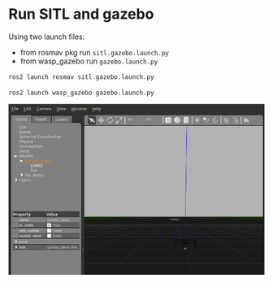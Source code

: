 # Run SITL and gazebo

Using two launch files:  
- from rosmav pkg run `sitl.gazebo.launch.py`  
- from wasp_gazebo run `gazebo.launch.py`


```bash title="terminal1"
ros2 launch rosmav sitl.gazebo.launch.py
```

```bash title="terminal2"
ros2 launch wasp_gazebo gazebo.launch.py
```
![](2022-04-24-17-07-25.png)